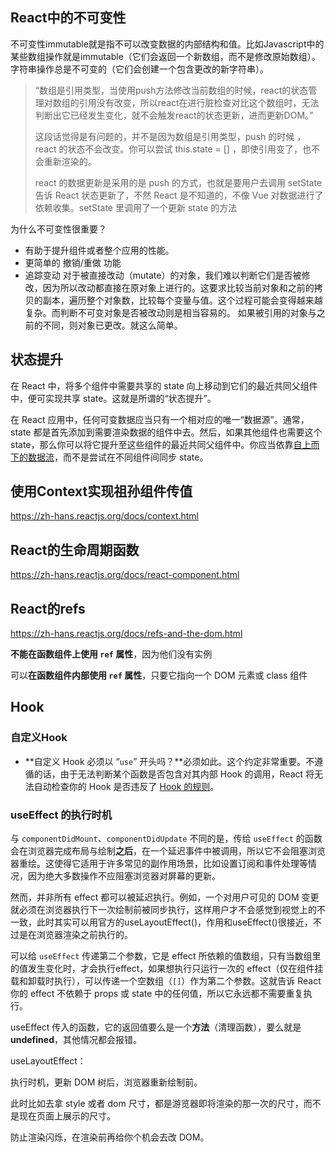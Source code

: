## React中的不可变性

不可变性immutable就是指不可以改变数据的内部结构和值。比如Javascript中的某些数组操作就是immutable（它们会返回一个新数组，而不是修改原始数组）。字符串操作总是不可变的（它们会创建一个包含更改的新字符串）。

> “数组是引用类型，当使用push方法修改当前数组的时候，react的状态管理对数组的引用没有改变，所以react在进行脏检查对比这个数组时，无法判断出它已经发生变化，就不会触发react的状态更新，进而更新DOM。”
>
> 
>
> 这段话觉得是有问题的，并不是因为数组是引用类型，push 的时候 ，react 的状态不会改变。你可以尝试 this.state = [] ，即使引用变了，也不会重新渲染的。
>
> react 的数据更新是采用的是 push 的方式，也就是要用户去调用 setState 告诉 React 状态更新了，不然 React 是不知道的，不像 Vue 对数据进行了依赖收集。setState 里调用了一个更新 state 的方法

为什么不可变性很重要？

* 有助于提升组件或者整个应用的性能。
* 更简单的 撤销/重做 功能
* 追踪变动
  对于被直接改动（mutate）的对象，我们难以判断它们是否被修改，因为所以改动都直接在原对象上进行的。这要求比较当前对象和之前的拷贝的副本，遍历整个对象数，比较每个变量与值。这个过程可能会变得越来越复杂。而判断不可变对象是否被改动则是相当容易的。 如果被引用的对象与之前的不同，则对象已更改。就这么简单。

## 状态提升

在 React 中，将多个组件中需要共享的 state 向上移动到它们的最近共同父组件中，便可实现共享 state。这就是所谓的“状态提升”。

在 React 应用中，任何可变数据应当只有一个相对应的唯一“数据源”。通常，state 都是首先添加到需要渲染数据的组件中去。然后，如果其他组件也需要这个 state，那么你可以将它提升至这些组件的最近共同父组件中。你应当依靠[自上而下的数据流](https://zh-hans.reactjs.org/docs/state-and-lifecycle.html#the-data-flows-down)，而不是尝试在不同组件间同步 state。

## 使用Context实现祖孙组件传值

https://zh-hans.reactjs.org/docs/context.html

## React的生命周期函数

https://zh-hans.reactjs.org/docs/react-component.html

## React的refs

https://zh-hans.reactjs.org/docs/refs-and-the-dom.html

**不能在函数组件上使用 `ref` 属性**，因为他们没有实例

可以**在函数组件内部使用 `ref` 属性**，只要它指向一个 DOM 元素或 class 组件

## Hook

### 自定义Hook

* **自定义 Hook 必须以 “`use`” 开头吗？**必须如此。这个约定非常重要。不遵循的话，由于无法判断某个函数是否包含对其内部 Hook 的调用，React 将无法自动检查你的 Hook 是否违反了 [Hook 的规则](https://zh-hans.reactjs.org/docs/hooks-rules.html)。

### useEffect 的执行时机

与 `componentDidMount`、`componentDidUpdate` 不同的是，传给 `useEffect` 的函数会在浏览器完成布局与绘制**之后**，在一个延迟事件中被调用，所以它不会阻塞浏览器重绘。这使得它适用于许多常见的副作用场景，比如设置订阅和事件处理等情况，因为绝大多数操作不应阻塞浏览器对屏幕的更新。

然而，并非所有 effect 都可以被延迟执行。例如，一个对用户可见的 DOM 变更就必须在浏览器执行下一次绘制前被同步执行，这样用户才不会感觉到视觉上的不一致，此时其实可以用官方的useLayoutEffect()，作用和useEffect()很接近，不过是在浏览器渲染之前执行的。

可以给 `useEffect` 传递第二个参数，它是 effect 所依赖的值数组，只有当数组里的值发生变化时，才会执行effect，如果想执行只运行一次的 effect（仅在组件挂载和卸载时执行），可以传递一个空数组（`[]`）作为第二个参数。这就告诉 React 你的 effect 不依赖于 props 或 state 中的任何值，所以它永远都不需要重复执行。

useEffect 传入的函数，它的返回值要么是一个**方法**（清理函数），要么就是**undefined**，其他情况都会报错。

useLayoutEffect：

执行时机，更新 DOM 树后，浏览器重新绘制前。

此时比如去拿 style 或者 dom 尺寸，都是游览器即将渲染的那一次的尺寸，而不是现在页面上展示的尺寸。

防止渲染闪烁，在渲染前再给你个机会去改 DOM。